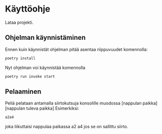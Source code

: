 # Käyttöohje

Lataa projekti.

## Ohjelman käynnistäminen

Ennen kuin käynnistät ohjelman pitää asentaa riippuvuudet komennolla:

```bash
poetry install
```

Nyt ohjelman voi käynnistää komennolla

```bash
poetry run invoke start
```

## Pelaaminen

Peliä pelataan antamalla siirtokutsuja konsolille muodossa [nappulan paikka][nappulan tuleva paikka]  Esimerkiksi:

```bash
a2a4
```
joka liikuttaisi nappulaa paikassa a2 a4 jos se on sallittu siirto.
